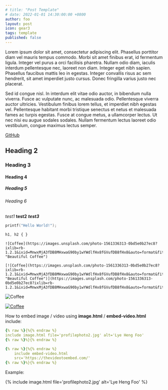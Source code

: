 ```yaml
---
# title: "Post Template"
# date: 2022-01-01 14:30:00:00 +0800
author: foo
layout: post
icon: gear3
tags: template
published: false
---
```


Lorem ipsum dolor sit amet, consectetur adipiscing elit. Phasellus porttitor diam vel mauris tempus commodo. Morbi sit amet finibus erat, id fermentum ligula. Integer vel purus a orci facilisis pharetra. Nullam odio diam, iaculis interdum pellentesque nec, laoreet non diam. Integer eget nibh sapien. Phasellus faucibus mattis leo in egestas. Integer convallis risus ac sem hendrerit, sit amet imperdiet justo cursus. Donec fringilla varius justo nec placerat.

Sed id congue nisl. In interdum elit vitae odio auctor, in bibendum nulla viverra. Fusce ac vulputate nunc, ac malesuada odio. Pellentesque viverra auctor ultricies. Vestibulum finibus lorem tellus, et imperdiet nibh egestas vel. Pellentesque habitant morbi tristique senectus et netus et malesuada fames ac turpis egestas. Fusce at congue metus, a ullamcorper lectus. Ut nec nisi eu augue sodales sodales. Nullam fermentum lectus laoreet odio vestibulum, congue maximus lectus semper.

[GitHub](https://github.com) 

## Heading 2
### Heading 3
#### Heading 4
##### Heading 5
###### Heading 6

*test1*
**test2**
***test3***

```c
printf("Hello World!");
```

```css
h1, h2 { }
```

```
![Coffee](https://images.unsplash.com/photo-1561336313-0bd5e0b27ec8?ixlib=rb-1.2.1&ixid=MnwxMjA3fDB8MHxwaG90by1wYWdlfHx8fGVufDB8fHx8&auto=format&fit=crop&w=1470&q=80 "Beautiful Coffee")

[![Coffee](https://images.unsplash.com/photo-1561336313-0bd5e0b27ec8?ixlib=rb-1.2.1&ixid=MnwxMjA3fDB8MHxwaG90by1wYWdlfHx8fGVufDB8fHx8&auto=format&fit=crop&w=1470&q=80 "Beautiful Coffee")](https://images.unsplash.com/photo-1561336313-0bd5e0b27ec8?ixlib=rb-1.2.1&ixid=MnwxMjA3fDB8MHxwaG90by1wYWdlfHx8fGVufDB8fHx8&auto=format&fit=crop&w=1470&q=80)

```

![Coffee](https://images.unsplash.com/photo-1561336313-0bd5e0b27ec8?ixlib=rb-1.2.1&ixid=MnwxMjA3fDB8MHxwaG90by1wYWdlfHx8fGVufDB8fHx8&auto=format&fit=crop&w=1470&q=80 "Beautiful Coffee")

[![Coffee](https://images.unsplash.com/photo-1561336313-0bd5e0b27ec8?ixlib=rb-1.2.1&ixid=MnwxMjA3fDB8MHxwaG90by1wYWdlfHx8fGVufDB8fHx8&auto=format&fit=crop&w=1470&q=80 "Beautiful Coffee")](https://images.unsplash.com/photo-1561336313-0bd5e0b27ec8?ixlib=rb-1.2.1&ixid=MnwxMjA3fDB8MHxwaG90by1wYWdlfHx8fGVufDB8fHx8&auto=format&fit=crop&w=1470&q=80)


How to embed image / video using **image.html** / **embed-video.html** include:

```yaml
{% raw %}{%{% endraw %}
include image.html file='profilephoto2.jpg' alt='Lye Heng Foo'
{% raw %}%}{% endraw %}
```

```yaml
{% raw %}{%{% endraw %}
    include embed-video.html
    src='https://thevideotoembed.com/'
{% raw %}%}{% endraw %}
```

Example:

{% include image.html file='profilephoto2.jpg' alt='Lye Heng Foo' %}
